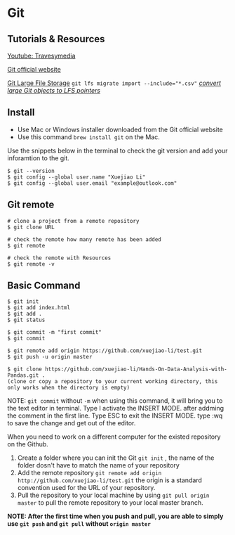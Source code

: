 # Git

## Tutorials & Resources

[Youtube: Travesymedia](https://www.youtube.com/watch?v=SWYqp7iY_Tc)

[Git official website](https://git-scm.com)

[Git Large File Storage](https://git-lfs.github.com/) `git lfs migrate import --include="*.csv"` [*convert large Git objects to LFS pointers* ](https://github.com/git-lfs/git-lfs/wiki/Tutorial)

## Install

- Use Mac or Windows installer downloaded from the Git official website
- Use this command `brew install git` on the Mac.

Use the snippets below in the terminal to check the git version and add your inforamtion to the git.
```
$ git --version
$ git config --global user.name "Xuejiao Li"
$ git config --global user.email "example@outlook.com"

```

## Git remote

```
# clone a project from a remote repository
$ git clone URL

# check the remote how many remote has been added
$ git remote

# check the remote with Resources
$ git remote -v

```


## Basic Command

```
$ git init
$ git add index.html
$ git add .
$ git status

$ git commit -m "first commit"
$ git commit

$ git remote add origin https://github.com/xuejiao-li/test.git
$ git push -u origin master

$ git clone https://github.com/xuejiao-li/Hands-On-Data-Analysis-with-Pandas.git .
(clone or copy a repository to your current working directory, this only works when the directory is empty)

```

NOTE: `git commit` without `-m` when using this command, it will bring you to the text editor in terminal. Type I activate the INSERT MODE. after addming the comment in the first line. Type ESC to exit the INSERT MODE. type :wq to save the change and get out of the editor.

When you need to work on a different computer for the existed repository on the Github.

1. Create a folder where you can init the Git `git init` , the name of the folder dosn't have to match the name of your repository
2. Add the remote repository `git remote add origin http://github.com/xuejiao-li/test.git` the origin is a standard convention used for the URL of your repository.
3. Pull the repository to your local machine by using `git pull origin master` to pull the remote repository to your local master branch.

**NOTE: After the first time when you push and pull, you are able to simply use `git push` and `git pull` without `origin master`**
